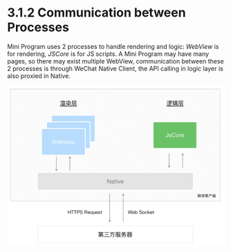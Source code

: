 # 3.1.2 Communication between Processes

Mini Program uses 2 processes to handle rendering and logic: *WebView* is for rendering, *JSCore* is for JS scripts. A Mini Program may have many pages, so there may exist multiple WebView, communication between these 2 processes is through WeChat Native Client, the API calling in logic layer is also proxied in Native.

![Figure 3-1 communication in mini program](/static/3-1.png)
